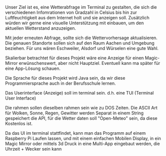 Unser Ziel ist es, eine Wetterabfrage im Terminal zu gestalten,
die sich die verschiedenen Infomrationen von Gradzahl in Celsius
bis hin zur Luftfeuchtigkeit aus dem Internet holt und sie anzeigen
soll. Zusätzlich würden wir gerne eine visuelle Unterstützung mit
einbauen, um den aktuellen Wetterstand anzuzeigen.

Mit jeder erneuten Abfrage, sollte sich die Wettervorhersage
aktualisieren. Die genauen Standorte sollen sich auf den Raum 
Aachen und Umgebung beziehen. Für uns wären Eschweiler, Alsdorf
und Würselen eine gute Wahl.

Skalierbar betrachtet für dieses Projekt wäre eine Anzeige für
einen Magic-Mirror erwünschenswert, aber nicht Hauptziel.
Eventuell kann ma später für eine App-Lösung schauen.

Die Sprache für dieses Projekt wird Java sein, da wir diese
Programmiersprache auch in der Berufsschule lernen.

Das Userinterface (Anzeige) soll im terminal sein. d.h. eine TUI (Terminal User Interface)

Die rahmen sollen dieselben rahmen sein wie zu DOS Zeiten.
Die ASCII Art für Wolken, Sonne, Regen, Gewitter werden Separat in einem String gespeichert
die API, für die Wetter daten soll "Open-Meteo" sein, da diese Kostenlos ist.

Da das UI im terminal stattfindet, kann man das Programm auf einem Raspberry Pi Laufen lassen,
und mit einem einfachen Mobilen Display, in ein Magic Mirror oder mittels 3d Druck
in eine Multi-App eingebaut werden, die Uhrzeit + Wecker sein kann